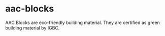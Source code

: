 # aac-blocks
AAC Blocks are eco-friendly building material. They are certified as green building material by IGBC.

